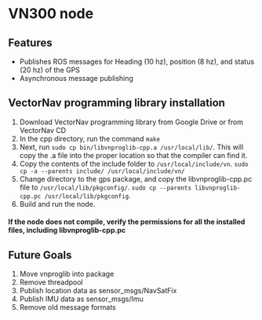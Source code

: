 # VN300 node 
## Features
* Publishes ROS messages for Heading (10 hz), position (8 hz), and status (20 hz) of the GPS
* Asynchronous message publishing

## VectorNav programming library installation
1.  Download VectorNav programming library from Google Drive or from VectorNav CD
1.	In the cpp directory, run the command `make`
1.	Next, run `sudo cp bin/libvnproglib-cpp.a /usr/local/lib/`. This will copy the .a file into the proper location so that the compiler can find it.
1.	Copy the contents of the include folder to `/usr/local/include/vn`. `sudo cp -a --parents include/ /usr/local/include/vn/`
1.	Change directory to the gps package, and copy the libvnproglib-cpp.pc file to `/usr/local/lib/pkgconfig/`. `sudo cp --parents libvnproglib-cpp.pc /usr/local/lib/pkgconfig`.
1.	Build and run the node. 
#### If the node does not compile, verify the permissions for all the installed files, including libvnproglib-cpp.pc

## Future Goals
1.  Move vnproglib into package
1.  Remove threadpool
1.  Publish location data as sensor_msgs/NavSatFix
1.  Publish IMU data as sensor_msgs/Imu
1.  Remove old message formats
